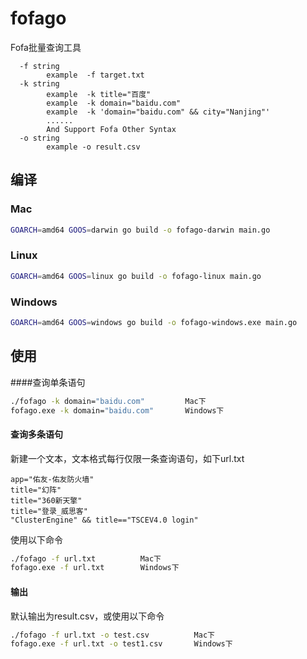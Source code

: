 # fofago
Fofa批量查询工具

~~~
  -f string
        example  -f target.txt
  -k string
        example  -k title="百度"
        example  -k domain="baidu.com"
        example  -k 'domain="baidu.com" && city="Nanjing"'
        ......
        And Support Fofa Other Syntax
  -o string
        example -o result.csv
~~~



## 编译

### Mac

~~~bash
GOARCH=amd64 GOOS=darwin go build -o fofago-darwin main.go
~~~

### Linux

~~~bash
GOARCH=amd64 GOOS=linux go build -o fofago-linux main.go
~~~

### Windows

~~~bash
GOARCH=amd64 GOOS=windows go build -o fofago-windows.exe main.go
~~~



## 使用

####查询单条语句

~~~bash
./fofago -k domain="baidu.com"         Mac下
fofago.exe -k domain="baidu.com"       Windows下
~~~

#### 查询多条语句

新建一个文本，文本格式每行仅限一条查询语句，如下url.txt

~~~
app="佑友-佑友防火墙"
title="幻阵"
title="360新天擎"
title="登录_威思客"
"ClusterEngine" && title=="TSCEV4.0 login"
~~~

使用以下命令

~~~bash
./fofago -f url.txt          Mac下
fofago.exe -f url.txt        Windows下
~~~



#### 输出

默认输出为result.csv，或使用以下命令

~~~bash
./fofago -f url.txt -o test.csv          Mac下
fofago.exe -f url.txt -o test1.csv       Windows下
~~~

